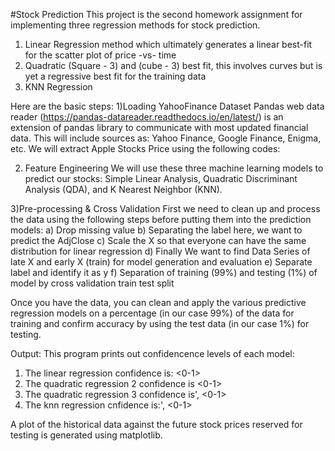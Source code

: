 #Stock Prediction
This project is the second homework assignment for implementing three regression methods for stock prediction.
1) Linear Regression method which ultimately generates a linear best-fit for the scatter plot of price -vs- time
2) Quadratic (Square - 3) and (cube - 3) best fit,  this involves curves but is yet a regressive best fit for the training data
3) KNN Regression

Here are the basic steps:
1)Loading YahooFinance Dataset
Pandas web data reader (https://pandas-datareader.readthedocs.io/en/latest/) is an extension of pandas library to communicate with most updated financial data. This will include sources as: Yahoo Finance, Google Finance, Enigma, etc.
We will extract Apple Stocks Price using the following codes:

2) Feature Engineering
We will use these three machine learning models to predict our stocks:
Simple Linear Analysis, Quadratic Discriminant Analysis (QDA), and
K Nearest Neighbor (KNN).

3)Pre-processing & Cross Validation
First we need to clean up and process the data using the following steps before putting them into the prediction models:
  a) Drop missing value
  b) Separating the label here, we want to predict the AdjClose
  c) Scale the X so that everyone can have the same distribution for linear regression
  d) Finally We want to find Data Series of late X and early X (train) for model generation and evaluation
  e) Separate label and identify it as y
  f) Separation of training (99%) and testing (1%) of model by cross validation train test split

Once you have the data, you can clean and apply the various predictive regression models on a percentage (in our case 99%)   of the data for 
training and confirm accuracy by using the test data (in our case 1%)  for testing.

Output:
This program prints out confidencence levels of each model:
  1) The linear regression confidence is: <0-1>
  2) The quadratic regression 2 confidence is <0-1>
  3) The quadratic regression 3 confidence is', <0-1>
  4) The knn regression cnfidence is:', <0-1>

A plot of the historical data against the future stock prices reserved for testing is generated using matplotlib.
